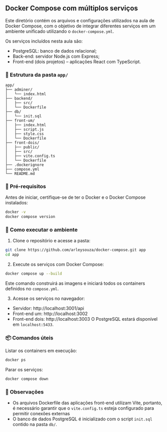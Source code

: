 ## Docker Compose com múltiplos serviços

Este diretório contém os arquivos e configurações utilizados na aula de Docker Compose, com o objetivo de integrar diferentes serviços em um ambiente unificado utilizando o `docker-compose.yml`.

Os serviços incluídos nesta aula são:
- PostgreSQL: banco de dados relacional;
- Back-end: servidor Node.js com Express;
- Front-end (dois projetos) – aplicações React com TypeScript.

### 📂 Estrutura da pasta `app/`
```
app/
├── adminer/
│   └── index.html
├── backend/
│   ├── src/
│   └── Dockerfile
├── db/
│   └── init.sql
├── front-um/
│   ├── index.html
│   ├── script.js
│   ├── style.css
│   └── Dockerfile
├── front-dois/
│   ├── public/
│   ├── src/
│   ├── vite.config.ts
│   └── Dockerfile
├── .dockerignore
├── compose.yml
└── README.md
```


### 📁 Pré-requisitos

Antes de iniciar, certifique-se de ter o Docker e o Docker Compose instalados:

```bash
docker -v
docker compose version
```


### 🚀 Como executar o ambiente

1. Clone o repositório e acesse a pasta:
```bash
git clone https://github.com/arleysouza/docker-compose.git app
cd app
```

2. Execute os serviços com Docker Compose:
```bash
docker compose up --build
```
Este comando construirá as imagens e iniciará todos os containers definidos no `compose.yml`.

3. Acesse os serviços no navegador:
- Servidor: http://localhost:3001/api 
- Front-end um: http://localhost:3002
- Front-end dois: http://localhost:3003
O PostgreSQL estará disponível em `localhost:5433`.

### 📦 Comandos úteis

Listar os containers em execução:
```bash
docker ps
```

Parar os serviços:
```bash
docker compose down
```

### 📌 Observações

- Os arquivos Dockerfile das aplicações front-end utilizam Vite, portanto, é necessário garantir que o `vite.config.ts` esteja configurado para permitir conexões externas
- O banco de dados PostgreSQL é inicializado com o script `init.sql` contido na pasta `db/`.